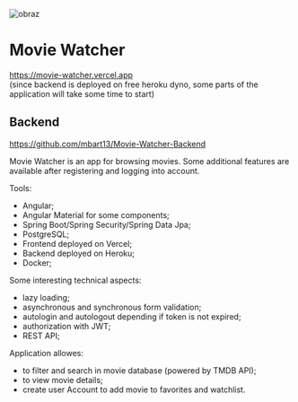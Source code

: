 ![obraz](https://user-images.githubusercontent.com/36601103/109544235-9ada2400-7ac7-11eb-9c34-d19bd1bac74b.png)

# Movie Watcher
https://movie-watcher.vercel.app  
(since backend is deployed on free heroku dyno, some parts of the application will take some time to start)

## Backend

https://github.com/mbart13/Movie-Watcher-Backend


Movie Watcher is an app for browsing movies. Some additional features are available after registering and logging into account.

Tools: 
* Angular;
* Angular Material for some components;
* Spring Boot/Spring Security/Spring Data Jpa;
* PostgreSQL;
* Frontend deployed on Vercel;
* Backend deployed on Heroku;
* Docker;

Some interesting technical aspects:
* lazy loading;
* asynchronous and synchronous form validation;
* autologin and autologout depending if token is not expired;
* authorization with JWT;
* REST API;

Application allowes: 
* to filter and search in movie database (powered by TMDB API);
* to view movie details;
* create user Account to add movie to favorites and watchlist.
